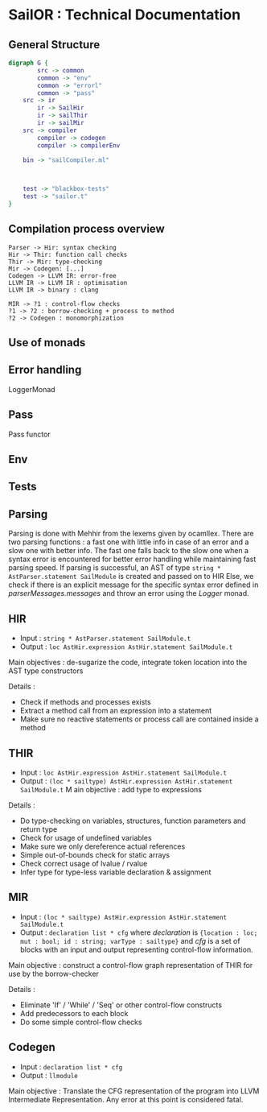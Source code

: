 # SailOR : Technical Documentation

## General Structure

```dot {engine="dot"}
digraph G {
        src -> common 
        common -> "env"
        common -> "errorl"
        common -> "pass"
    src -> ir
        ir -> SailHir
        ir -> sailThir
        ir -> sailMir
    src -> compiler
        compiler -> codegen
        compiler -> compilerEnv

    bin -> "sailCompiler.ml"
    


    test -> "blackbox-tests"
    test -> "sailor.t"
}
```

## Compilation process overview


```sequence
Parser -> Hir: syntax checking
Hir -> Thir: function call checks
Thir -> Mir: type-checking 
Mir -> Codegen: [...]
Codegen -> LLVM IR: error-free
LLVM IR -> LLVM IR : optimisation
LLVM IR -> binary : clang

```

```sequence
MIR -> ?1 : control-flow checks
?1 -> ?2 : borrow-checking + process to method
?2 -> Codegen : monomorphization
```


## Use of monads

## Error handling 

LoggerMonad

## Pass

Pass functor

## Env

## Tests

## Parsing

Parsing is done with Mehhir from the lexems given by ocamllex.
There are two parsing functions : a fast one with little info in case of an error and a slow one with better info. The fast one falls back to the slow
one when a syntax error is encountered for better error handling while maintaining fast parsing speed.
If parsing is successful, an AST of type `string * AstParser.statement SailModule` is created and passed on to HIR
Else, we check if there is an explicit message for the specific syntax error defined in *parserMessages.messages* and throw an error using the *Logger* monad.

## HIR
- Input : `string * AstParser.statement SailModule.t`
- Output : `loc AstHir.expression AstHir.statement SailModule.t`


Main objectives : de-sugarize the code, integrate token location into the AST type constructors

Details :
- Check if methods and processes exists
- Extract a method call from an expression into a statement
- Make sure no reactive statements or process call are contained inside a method

## THIR
- Input : `loc AstHir.expression AstHir.statement SailModule.t`
- Output : `(loc * sailtype) AstHir.expression AstHir.statement SailModule.t`
M
ain objective : add type to expressions

Details :
- Do type-checking on variables, structures, function parameters and return type
- Check for usage of undefined variables
- Make sure we only dereference actual references
- Simple out-of-bounds check for static arrays
- Check correct usage of lvalue / rvalue
- Infer type for type-less variable declaration & assignment


## MIR
- Input : `(loc * sailtype) AstHir.expression AstHir.statement SailModule.t`
- Output : `declaration list * cfg` where *declaration* is `{location : loc; mut : bool; id : string; varType : sailtype}` and *cfg* is a
set of blocks with an input and output representing control-flow information.

Main objective : construct a control-flow graph representation of THIR for use by the borrow-checker

Details :
- Eliminate 'If' / 'While' / 'Seq' or other control-flow constructs
- Add predecessors to each block
- Do some simple control-flow checks


## Codegen
- Input : `declaration list * cfg`
- Output : `llmodule`

Main objective : Translate the CFG representation of the program into LLVM Intermediate Representation. Any error at this point is considered
fatal.